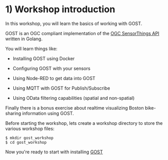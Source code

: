 # 1) Workshop introduction

In this workshop, you will learn the basics of working with GOST.

GOST is an OGC compliant implementation of the <a href= "http://docs.opengeospatial.org/is/15-078r6/15-078r6.html">OGC SensorThings API</a> written in Golang. 

You will learn things like:

- Installing GOST using Docker

- Configuring GOST with your sensors

- Using Node-RED to get data into GOST

- Using MQTT with GOST for Publish/Subscribe

- Using OData filtering capabilities (spatial and non-spatial)

Finally there is a bonus exercise about realtime visualizing Boston bike-sharing information using GOST.

Before starting the workshop, lets create a workshop directory to store the various workshop files:

```
$ mkdir gost_workshop
$ cd gost_workshop
```

Now you're ready to start with installing <a href="2_installation.md">GOST</a>
